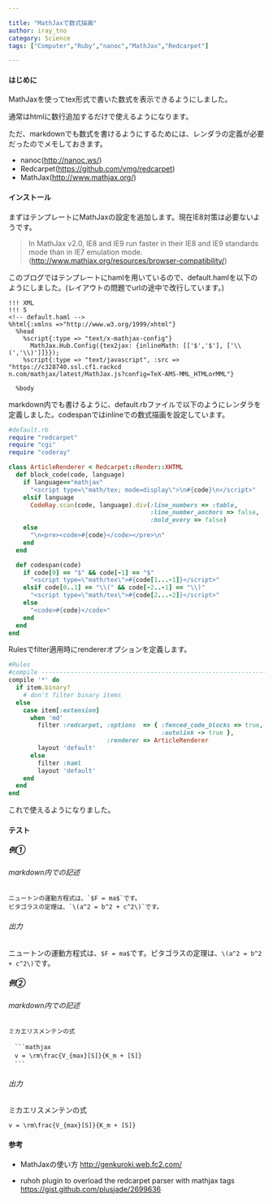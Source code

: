 ```yaml
---

title: "MathJaxで数式描画"
author: iray_tno
category: Science
tags: ["Computer","Ruby","nanoc","MathJax","Redcarpet"]

---
```


#### はじめに

MathJaxを使ってtex形式で書いた数式を表示できるようにしました。

通常はhtmlに数行追加するだけで使えるようになります。

ただ、markdownでも数式を書けるようにするためには、レンダラの定義が必要だったのでメモしておきます。

* nanoc(http://nanoc.ws/)
* Redcarpet(https://github.com/vmg/redcarpet)
* MathJax(http://www.mathjax.org/)

<!-- headline -->

#### インストール

まずはテンプレートにMathJaxの設定を追加します。現在IE8対策は必要ないようです。

> In MathJax v2.0, IE8 and IE9 run faster in their IE8 and IE9 standards mode than in IE7 emulation mode.
(http://www.mathjax.org/resources/browser-compatibility/)

このブログではテンプレートにhamlを用いているので、default.hamlを以下のようにしました。(レイアウトの問題でurlの途中で改行しています。)

```haml
!!! XML
!!! 5
<!-- default.haml -->
%html{:xmlns =>"http://www.w3.org/1999/xhtml"}
  %head
    %script{:type => "text/x-mathjax-config"}
      MathJax.Hub.Config({tex2jax: {inlineMath: [['$','$'], ['\\(','\\)']]}});
    %script{:type => "text/javascript", :src => "https://c328740.ssl.cf1.rackcd
n.com/mathjax/latest/MathJax.js?config=TeX-AMS-MML_HTMLorMML"}

  %body
```

markdown内でも書けるように、default.rbファイルで以下のようにレンダラを定義しました。codespanではinlineでの数式描画を設定しています。

```ruby
#default.rb
require "redcarpet"
require "cgi"
require "coderay"

class ArticleRenderer < Redcarpet::Render::XHTML
  def block_code(code, language)
    if language=="mathjax"
      "<script type=\"math/tex; mode=display\">\n#{code}\n</script>"
    elsif language
      CodeRay.scan(code, language).div(:line_numbers => :table, 
      	                               :line_number_anchors => false,
      	                               :bold_every => false)
    else
      "\n<pre><code>#{code}</code></pre>\n"
    end
  end

  def codespan(code)
    if code[0] == "$" && code[-1] == "$"
      "<script type=\"math/tex\">#{code[1...-1]}</script>"
    elsif code[0..1] == "\\(" && code[-2..-1] == "\\)"
      "<script type=\"math/tex\">#{code[2...-2]}</script>"
    else
      "<code>#{code}</code>"
    end
  end
end
```

Rulesでfilter適用時にrendererオプションを定義します。

```ruby
#Rules
#compile ----------------------------------------------------------------------
compile '*' do
  if item.binary?
    # don't filter binary items
  else
    case item[:extension]
      when 'md'
        filter :redcarpet, :options  => { :fenced_code_blocks => true,
                                          :autolink -> true },
                           :renderer => ArticleRenderer
        layout 'default'
      else
        filter :haml
        layout 'default'
    end
  end
end
```

これで使えるようになりました。

#### テスト

##### 例①

###### markdown内での記述

```plain
ニュートンの運動方程式は、`$F = ma$`です。
ピタゴラスの定理は、`\(a^2 = b^2 + c^2\)`です。
```

###### 出力

ニュートンの運動方程式は、`$F = ma$`です。ピタゴラスの定理は、`\(a^2 = b^2 + c^2\)`です。

##### 例②

###### markdown内での記述

~~~plain
ミカエリスメンテンの式

　```mathjax
　v = \rm\frac{V_{max}[S]}{K_m + [S]}
　```
~~~

###### 出力

ミカエリスメンテンの式

```mathjax
v = \rm\frac{V_{max}[S]}{K_m + [S]}
```

#### 参考

* MathJaxの使い方
  http://genkuroki.web.fc2.com/

* ruhoh plugin to overload the redcarpet parser with mathjax tags
  https://gist.github.com/plusjade/2699636